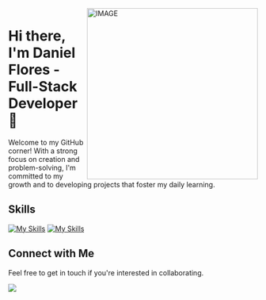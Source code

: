 <img align="right" width="345" src="https://steamuserimages-a.akamaihd.net/ugc/1869553886388207956/EFF4D03D2C308E1D1609327F94EC7D407511461B/" alt="IMAGE">

# Hi there, I'm Daniel Flores - Full-Stack Developer 👋

Welcome to my GitHub corner! With a strong focus on creation and problem-solving, I'm committed to my growth and to developing projects that foster my daily learning.

## Skills
[![My Skills](https://skillicons.dev/icons?i=java,js,python,spring,kafka,docker,kubernetes)](https://skillicons.dev)
[![My Skills](https://skillicons.dev/icons?i=nodejs,express,react,redux,tailwind,postgres,mongo)](https://skillicons.dev)

## Connect with Me

Feel free to get in touch if you're interested in collaborating.

<a href="daniel.floresvargas666@gmail.com?"><img src="https://img.shields.io/badge/gmail-%23DD0031.svg?&style=for-the-badge&logo=gmail&logoColor=white"/></a>


